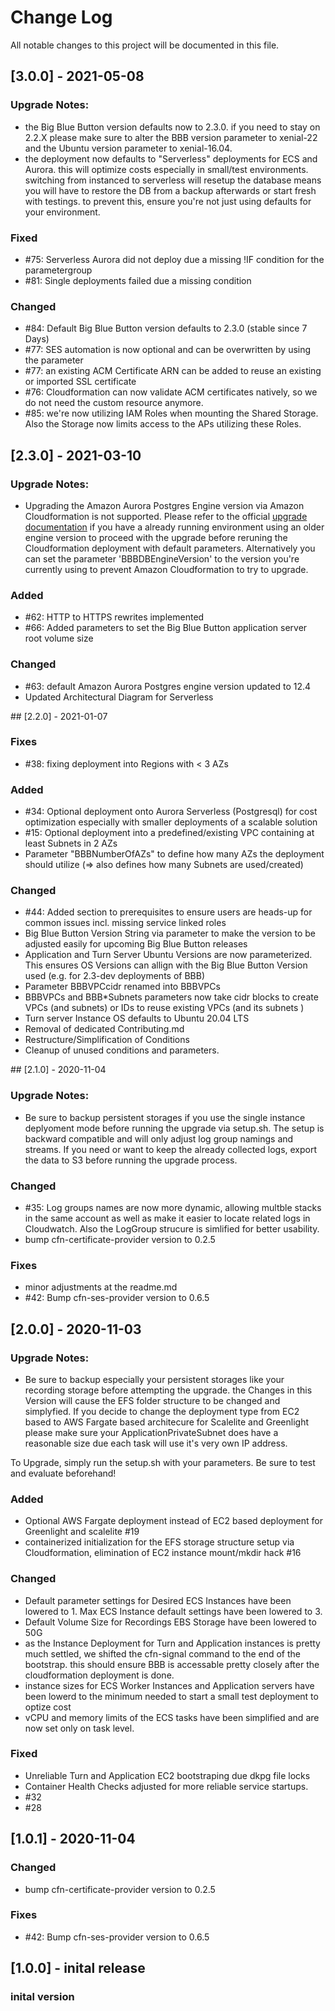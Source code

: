 
# Change Log
All notable changes to this project will be documented in this file.

## [3.0.0] - 2021-05-08

### Upgrade Notes: 
- the Big Blue Button version defaults now to 2.3.0. if you need to stay on 2.2.X please make sure to alter the BBB version parameter to xenial-22 and the Ubuntu version parameter to xenial-16.04. 
- the deployment now defaults to "Serverless" deployments for ECS and Aurora. this will optimize costs especially in small/test environments. switching from instanced to serverless will resetup the database means you will have to restore the DB from a backup afterwards or start fresh with testings. to prevent this, ensure you're not just using defaults for your environment.

### Fixed
- #75: Serverless Aurora did not deploy due a missing !IF condition for the parametergroup 
- #81: Single deployments failed due a missing condition

### Changed
- #84: Default Big Blue Button version defaults to 2.3.0 (stable since 7 Days)
- #77: SES automation is now optional and can be overwritten by using the parameter
- #77: an existing ACM Certificate ARN can be added to reuse an existing or imported SSL certificate
- #76: Cloudformation can now validate ACM certificates natively, so we do not need the custom resource anymore.
- #85: we're now utilizing IAM Roles when mounting the Shared Storage. Also the Storage now limits access to the APs utilizing these Roles. 

## [2.3.0] - 2021-03-10

### Upgrade Notes: 
- Upgrading the Amazon Aurora Postgres Engine version via Amazon Cloudformation is not supported. Please refer to the official [upgrade documentation](https://docs.aws.amazon.com/AmazonRDS/latest/AuroraUserGuide/USER_UpgradeDBInstance.PostgreSQL.html) if you have a already running environment using an older engine version to proceed with the upgrade before reruning the Cloudformation deployment with default parameters. 
Alternatively you can set the parameter 'BBBDBEngineVersion' to the version you're currently using to prevent Amazon Cloudformation to try to upgrade. 

### Added
- #62: HTTP to HTTPS rewrites implemented
- #66: Added parameters to set the Big Blue Button application server root volume size

### Changed
- #63: default Amazon Aurora Postgres engine version updated to 12.4
- Updated Architectural Diagram for Serverless

## [2.2.0] - 2021-01-07

### Fixes
- #38: fixing deployment into Regions with < 3 AZs 

### Added
- #34: Optional deployment onto Aurora Serverless (Postgresql) for cost optimization especially with smaller deployments of a scalable solution
- #15: Optional deployment into a predefined/existing VPC containing at least Subnets in 2 AZs
- Parameter "BBBNumberOfAZs" to define how many AZs the deployment should utilize (=> also defines how many Subnets are used/created)

### Changed
- #44: Added section to prerequisites to ensure users are heads-up for common issues incl. missing service linked roles
- Big Blue Button Version String via parameter to make the version to be adjusted easily for upcoming Big Blue Button releases
- Application and Turn Server Ubuntu Versions are now parameterized. This ensures OS Versions can allign with the Big Blue Button Version used (e.g. for 2.3-dev deployments of BBB)
- Parameter BBBVPCcidr renamed into BBBVPCs
- BBBVPCs and BBB*Subnets parameters now take cidr blocks to create VPCs (and subnets) or IDs to reuse existing VPCs (and its subnets )
- Turn server Instance OS defaults to Ubuntu 20.04 LTS
- Removal of dedicated Contributing.md
- Restructure/Simplification of Conditions 
- Cleanup of unused conditions and parameters. 

## [2.1.0] - 2020-11-04

### Upgrade Notes: 
- Be sure to backup persistent storages if you use the single instance deplyoment mode before running the upgrade via setup.sh. The setup is backward compatible and will only adjust log group namings and streams. If you need or want to keep the already collected logs, export the data to S3 before running the upgrade process. 

### Changed
- #35: Log groups names are now more dynamic, allowing multble stacks in the same account as well as make it easier to locate related logs in Cloudwatch. Also the LogGroup strucure is simlified for better usability. 
- bump cfn-certificate-provider version to 0.2.5

### Fixes
- minor adjustments at the readme.md
- #42: Bump cfn-ses-provider version to 0.6.5

## [2.0.0] - 2020-11-03

### Upgrade Notes: 
- Be sure to backup especially your persistent storages like your recording storage before attempting the upgrade. the Changes in this Version will cause the EFS folder structure to be changed and simplyfied. 
If you decide to change the deployment type from EC2 based to AWS Fargate based architecure for Scalelite and Greenlight please make sure your ApplicationPrivateSubnet does have a reasonable size due each task will use it's very own IP address. 

To Upgrade, simply run the setup.sh with your parameters. Be sure to test and evaluate beforehand! 

### Added
- Optional AWS Fargate deployment instead of EC2 based deployment for Greenlight and scalelite #19
- containerized initialization for the EFS storage structure setup via Cloudformation, elimination of EC2 instance mount/mkdir hack #16
   
### Changed
- Default parameter settings for Desired ECS Instances have been lowered to 1. Max ECS Instance default settings have been lowered to 3. 
- Default Volume Size for Recordings EBS Storage have been lowered to 50G
- as the Instance Deployment for Turn and Application instances is pretty much settled, we shifted the cfn-signal command to the end of the bootstrap. this should ensure BBB is accessable pretty closely after the cloudformation deployment is done. 
- instance sizes for ECS Worker Instances and Application servers have been lowerd to the minimum needed to start a small test deployment to optize cost
- vCPU and memory limits of the ECS tasks have been simplified and are now set only on task level.

### Fixed
 
- Unreliable Turn and Application EC2 bootstraping due dkpg file locks
- Container Health Checks adjusted for more reliable service startups.
- #32
- #28

## [1.0.1] - 2020-11-04

### Changed
- bump cfn-certificate-provider version to 0.2.5

### Fixes
- #42: Bump cfn-ses-provider version to 0.6.5

## [1.0.0] - inital release

### inital version